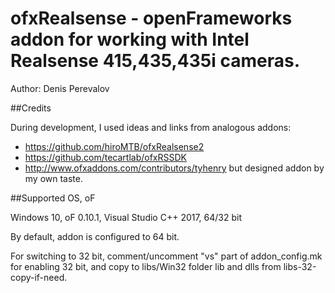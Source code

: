 # ofxRealsense - openFrameworks addon for working with Intel Realsense 415,435,435i cameras.

Author: Denis Perevalov



##Credits

During development, I used ideas and links from analogous addons: 
* https://github.com/hiroMTB/ofxRealsense2 
* https://github.com/tecartlab/ofxRSSDK 
* http://www.ofxaddons.com/contributors/tyhenry 
but designed addon by my own taste.


##Supported OS, oF

Windows 10, oF 0.10.1, Visual Studio C++ 2017, 64/32 bit

By default, addon is configured to 64 bit.

For switching to 32 bit, comment/uncomment "vs" part of addon_config.mk for enabling 32 bit, and copy to libs/Win32 folder lib and dlls from libs-32-copy-if-need.
